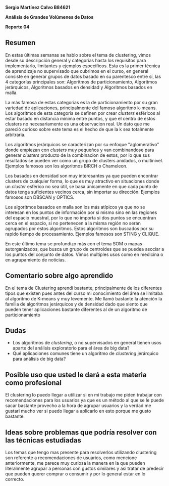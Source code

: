 ﻿**Sergio Martínez Calvo B84621**

**Análisis de Grandes Volúmenes de Datos**

**Reporte 04**

## Resumen 

En estas últimas semanas se hablo sobre el tema de clustering, vimos desde su descripción general y categorías hasta los requisitos para implementarlo, limitantes y ejemplos especificos. Esta es la primer técnica de aprendizaje no supervisado que cubrimos en el curso, en general consiste en generar grupos de datos basado en su parentesco entre sí, las 4 categorías principales son: Algoritmos de particionamiento, Algoritmos jerárquicos, Algoritmos basados en densidad y Algoritmos basados en malla.

La más famosa de estas categorias es la de particionamiento por su gran variedad de aplicaciones, principalmente del famoso algoritmo k-means.  Los algoritmos de esta categoria se definen por crear _clusters_ esféricos al estar basado en distancia mínima entre puntos, y que el centro de estos clusters no necesariamente es una observacion real. Un dato que me pareció curioso sobre este tema es el hecho de que la k sea totalmente arbitraria.

Los algoritmos jerárquicos se caracterizan por su enfoque "aglomerativo" donde empiezan con _clusters_ muy pequeños y van combinandose para generar _clusters_ producto de la combinacion de estos, por lo que sus resultados se pueden ver como un grupo de clusters anidados, o multinivel. Ejemplos famosos son los algoritmos BIRCH o Chameleon.

Los basados en densidad son muy interesantes ya que pueden encontrar clusters de cualquier forma, lo que es muy atractivo en situaciones donde un _cluster_ esférico no sea útil, se basa únicamente en que cada punto de datos tenga suficientes vecinos cerca, sin importar su dirección. Ejemplos famosos son DBSCAN y OPTICS.

Los algoritmos basados en malla son los más atípicos ya que no se interesan en los puntos de información por si mismo sino en las regiones del espacio muestral, por lo que no importa si dos puntos se encuentran cerca en el espacio, si no pertenecen a la misma región no serán agrupados por estos algoritmos. Estos algoritmos son buscados por su rapido tiempo de procesamiento. Ejemplos famosos son STING y CLIQUE.

En este último tema se profundizo más con el tema SOM o mapas autorganizados,  que busca un grupo de centroides que se puedea asociar a los puntos del conjunto de datos. Vimos multiples usos como en medicina o en agrupamiento de noticias.

## Comentario sobre algo aprendido

En el tema de Clustering aprendí bastante, principalmente de los diferentes tipos que existen pues antes del curso mi conocimiento del área se limitaba al algoritmo de K-means y muy levemente. Me llamó bastante la atención la familia de algoritmos jerárquicos y de densidad dado que siento que pueden tener aplicaciones bastante diferentes al de un algoritmo de particionamiento

## Dudas

- Los algoritmos de _clustering_, o no supervisados en general tienen usos aparte del análisis exploratorio para el área de big data?
-   Qué aplicaciones comunes tiene un algoritmo de _clustering_ jerárquico para análisis de big data?


 ## Posible uso que usted le dará a esta materia como profesional
 
 El clustering lo puedo llegar a utilizar si en mi trabajo me piden trabajar con recomendaciones para los usuarios ya que es un método al que se le puede sacar bastante provecho a la hora de agrupar usuarios y la verdad me gustari mucho ver si puedo llegar a aplicarlo en esto porque me gusto bastante.

## Ideas sobre problemas que podría resolver con las técnicas estudiadas

Los temas que tengo mas presente para resolverlos utilizando clustering son referente a recomendaciones de usuarios, como mencione anteriormente, me parece muy curiosa la manera en la que pueden literalmente agrupar a personas con gustos similares y asi tratar de predecir que pueden querer comprar o consumir y por lo general estar en lo correcto. 






